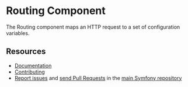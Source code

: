 Routing Component
=================

The Routing component maps an HTTP request to a set of configuration variables.

Resources
---------

  * [Documentation](https://symfony.com/doc/current/components/routing.html)
  * [Contributing](https://symfony.com/doc/current/contributing//)
  * [Report issues](https://github.com/symfony/symfony/issues) and
    [send Pull Requests](https://github.com/symfony/symfony/pulls)
    in the [main Symfony repository](https://github.com/symfony/symfony)
